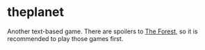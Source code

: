 # theplanet
Another text-based game. There are spoilers to [The Forest](https://github.com/xavier2910/thecaveANDtheforest), so it is recommended to play those games first.
